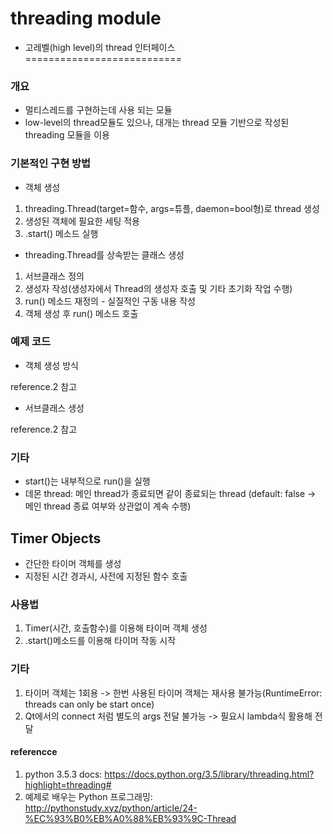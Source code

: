 # threading module
* 고레벨(high level)의 thread 인터페이스
===========================
### 개요
* 멀티스레드를 구현하는데 사용 되는 모듈
* low-level의 thread모듈도 있으나, 대개는 thread 모듈 기반으로 작성된 threading 모듈을 이용

### 기본적인 구현 방법
* 객체 생성
1. threading.Thread(target=함수, args=튜플, daemon=bool형)로 thread 생성
2. 생성된 객체에 필요한 세팅 적용
3. .start() 메소드 실행

* threading.Thread를 상속받는 클래스 생성
1. 서브클래스 정의
2. 생성자 작성(생성자에서 Thread의 생성자 호출 및 기타 초기화 작업 수행)
3. run() 메소드 재정의 - 실질적인 구동 내용 작성
4. 객체 생성 후 run() 메소드 호출

### 예제 코드
* 객체 생성 방식

reference.2 참고

* 서브클래스 생성

reference.2 참고

### 기타
* start()는 내부적으로 run()을 실행
* 데몬 thread: 메인 thread가 종료되면 같이 종료되는 thread (default: false -> 메인 thread 종료 여부와 상관없이 계속 수행)

## Timer Objects
* 간단한 타이머 객체를 생성
* 지정된 시간 경과시, 사전에 지정된 함수 호출

### 사용법
1. Timer(시간, 호출함수)를 이용해 타이머 객체 생성
2. .start()메소드를 이용해 타이머 작동 시작

### 기타
1. 타이머 객체는 1회용 -> 한번 사용된 타이머 객체는 재사용 불가능(RuntimeError: threads can only be start once)
2. Qt에서의 connect 처럼 별도의 args 전달 불가능 -> 필요시 lambda식 활용해 전달

#### referencce
1. python 3.5.3 docs: https://docs.python.org/3.5/library/threading.html?highlight=threading#
2. 예제로 배우는 Python 프로그래밍: http://pythonstudy.xyz/python/article/24-%EC%93%B0%EB%A0%88%EB%93%9C-Thread